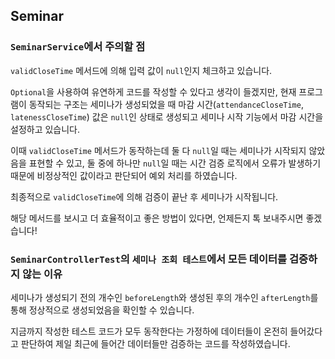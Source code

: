 ## Seminar

### `SeminarService`에서 주의할 점

`validCloseTime` 메서드에 의해 입력 값이 `null`인지 체크하고 있습니다.

`Optional`을 사용하여 유연하게 코드를 작성할 수 있다고 생각이 들겠지만, 현재 프로그램이 동작되는 구조는 세미나가 생성되었을 때 마감 시간(`attendanceCloseTime`, `latenessCloseTime`) 값은 `null`인 상태로 생성되고 세미나 시작 기능에서 마감 시간을 설정하고 있습니다.

이때 `validCloseTime` 메서드가 동작하는데 둘 다 `null`일 때는 세미나가 시작되지 않았음을 표현할 수 있고, 둘 중에 하나만 `null`일 때는 시간 검증 로직에서 오류가 발생하기 때문에 비정상적인 값이라고 판단되어 예외 처리를 하였습니다.

최종적으로 `validCloseTime`에 의해 검증이 끝난 후 세미나가 시작됩니다.

해당 메서드를 보시고 더 효율적이고 좋은 방법이 있다면, 언제든지 톡 보내주시면 좋겠습니다!

### `SeminarControllerTest`의 `세미나 조회 테스트`에서 모든 데이터를 검증하지 않는 이유

세미나가 생성되기 전의 개수인 `beforeLength`와 생성된 후의 개수인 `afterLength`를 통해 정상적으로 생성되었음을 확인할 수 있습니다.

지금까지 작성한 테스트 코드가 모두 동작한다는 가정하에 데이터들이 온전히 들어갔다고 판단하여 제일 최근에 들어간 데이터들만 검증하는 코드를 작성하였습니다.
